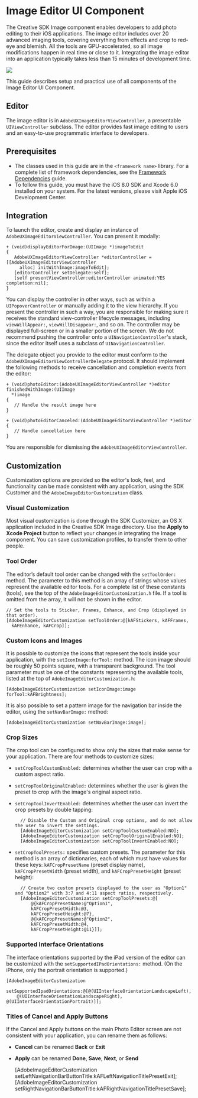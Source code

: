 # Image Editor UI Component

The Creative SDK Image component enables developers to add photo editing to their iOS applications. The image editor includes over 20 advanced imaging tools, covering everything from effects and crop to red-eye and blemish. All the tools are GPU-accelerated, so all image modifications happen in real time or close to it. Integrating the image editor into an application typically takes less than 15 minutes of development time.

<img src="ios-editor.png" />

This guide describes setup and practical use of all components of the Image Editor UI Component.

## Editor

The image editor is in `AdobeUXImageEditorViewController`, a presentable `UIViewController` subclass. The editor provides fast image editing to users and an easy-to-use programmatic interface to developers.

## Prerequisites

+ The classes used in this guide are in the `<framework name>` library. For a complete list of framework dependencies, see the <a href="/articles/dependencies/index.html">Framework Dependencies</a> guide.
+ To follow this guide, you must have the iOS 8.0 SDK and Xcode 6.0 installed on your system. For the latest versions, please visit Apple iOS Development Center.

## Integration

To launch the editor, create and display an instance of `AdobeUXImageEditorViewController`. You can present it modally:

    + (void)displayEditorForImage:(UIImage *)imageToEdit
    {
       AdobeUXImageEditorViewController *editorController = [[AdobeUXImageEditorViewController
         alloc] initWithImage:imageToEdit];
       [editorController setDelegate:self];
       [self presentViewController:editorController animated:YES completion:nil];
    }

You can display the controller in other ways, such as within a `UIPopoverController` or manually adding it to the view hierarchy. If you present the controller in such a way, you are responsible for making sure it receives the standard view-controller lifecycle messages, including `viewWillAppear:`, `viewWillDisappear:`, and so on. The controller may be displayed full-screen or in a smaller portion of the screen. We do not recommend pushing the controller onto a `UINavigationController`'s stack, since the editor itself uses a subclass of `UINavigationController`.

The delegate object you provide to the editor must conform to the `AdobeUXImageEditorViewControllerDelegate` protocol. It should implement the following methods to receive cancellation and completion events from the editor:

    + (void)photoEditor:(AdobeUXImageEditorViewController *)editor finishedWithImage:(UIImage
      *)image
    {
       // Handle the result image here
    }

    + (void)photoEditorCanceled:(AdobeUXImageEditorViewController *)editor
    {
       // Handle cancellation here
    }

You are responsible for dismissing the `AdobeUXImageEditorViewController`.

## Customization

Customization options are provided so the editor's look, feel, and functionality can be made consistent with any application, using the SDK Customer and the `AdobeImageEditorCustomization` class.

### Visual Customization

Most visual customization is done through the SDK Customizer, an OS X application included in the Creative SDK Image directory. Use the **Apply to Xcode Project** button to reflect your changes in integrating the Image component. You can save customization profiles, to transfer them to other people.

### Tool Order

The editor’s default tool order can be changed with the `setToolOrder:` method. The parameter to this method is an array of strings whose values represent the available editor tools. For a complete list of these constants (tools), see the top of the `AdobeImageEditorCustomization.h` file. If a tool is omitted from the array, it will not be shown in the editor.

    // Set the tools to Sticker, Frames, Enhance, and Crop (displayed in that order).
    [AdobeImageEditorCustomization setToolOrder:@[kAFStickers, kAFFrames, 
      kAFEnhance, kAFCrop]];

### Custom Icons and Images  

It is possible to customize the icons that represent the tools inside your application, with the `setIconImage:forTool:` method. The icon image should be roughly 50 points square, with a transparent background. The tool parameter must be one of the constants representing the available tools, listed at the top of `AdobeImageEditorCustomization.h`:

    [AdobeImageEditorCustomization setIconImage:image forTool:kAFBrightness];

It is also possible to set a pattern image for the navigation bar inside the editor, using the `setNavBarImage:` method:

    [AdobeImageEditorCustomization setNavBarImage:image];

### Crop Sizes

The crop tool can be configured to show only the sizes that make sense for your application. There are four methods to customize sizes:

+ `setCropToolCustomEnabled:` determines whether the user can crop with a custom aspect ratio.
+ `setCropToolOriginalEnabled:` determines whether the user is given the preset to crop with the image's original aspect ratio.
+ `setCropToolInvertEnabled:` determines whether the user can invert the crop presets by double tapping:

        // Disable the Custom and Original crop options, and do not allow the user to invert the settings.
        [AdobeImageEditorCustomization setCropToolCustomEnabled:NO];
        [AdobeImageEditorCustomization setCropToolOriginalEnabled:NO];
        [AdobeImageEditorCustomization setCropToolInvertEnabled:NO];

+ `setCropToolPresets:` specifies custom presets. The parameter for this method is an array of dictionaries, each of which must have values for these keys: `kAFCropPresetName` (preset display name), `kAFCropPresetWidth` (preset width), and `kAFCropPresetHeight` (preset height):

        // Create two custom presets displayed to the user as "Option1" and "Option2" with 3:7 and 4:11 aspect ratios, respectively.
        [AdobeImageEditorCustomization setCropToolPresets:@[
            @{kAFCropPresetName:@"Option1", 
            kAFCropPresetWidth:@3, 
            kAFCropPresetHeight:@7}, 
            @{kAFCropPresetName:@"Option2",
            kAFCropPresetWidth:@4, 
            kAFCropPresetHeight:@11}]];

### Supported Interface Orientations

The interface orientations supported by the iPad version of the editor can be customized with the `setSupportedIPadOrientations:` method. (On the iPhone, only the portrait orientation is supported.)

    [AdobeImageEditorCustomization
        setSupportedIpadOrientations:@[@(UIInterfaceOrientationLandscapeLeft),
        @(UIInterfaceOrientationLandscapeRight), @(UIInterfaceOrientationPortrait)]];

### Titles of Cancel and Apply Buttons

If the Cancel and Apply buttons on the main Photo Editor screen are not consistent with your application, you can rename them as follows:

+ **Cancel** can be renamed **Back** or **Exit** 
+ **Apply** can be renamed **Done**, **Save**, **Next**, or **Send** 

    [AdobeImageEditorCustomization
      setLeftNavigationBarButtonTitle:kAFLeftNavigationTitlePresetExit];
    [AdobeImageEditorCustomization
      setRightNavigationBarButtonTitle:kAFRightNavigationTitlePresetSave];
